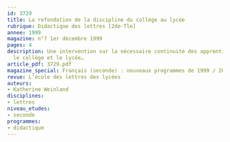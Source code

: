 ```yaml
---
id: 3729
title: La refondation de la discipline du collège au lycée
rubrique: Didactique des lettres [2de-Tle]
annee: 1999
magazine: n°7 1er décembre 1999
pages: 4
description: Une intervention sur la nécessaire continuité des apprentissages entre
  le collège et le lycée…
article_pdf: 3729.pdf
magazine_special: Français (seconde) : nouveaux programmes de 1999 / 2000
revue: L’école des lettres des lycées
auteurs:
- Katherine Weinland
disciplines:
- lettres
niveau_etudes:
- seconde
programmes:
- didactique
---
```


